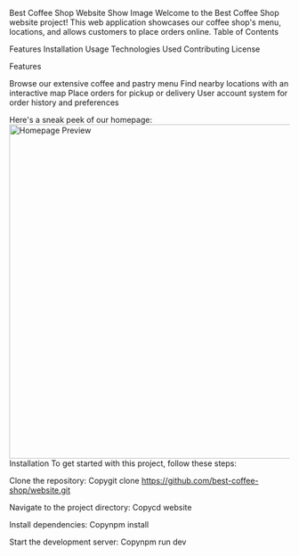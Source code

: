 Best Coffee Shop Website
Show Image
Welcome to the Best Coffee Shop website project! This web application showcases our coffee shop's menu, locations, and allows customers to place orders online.
Table of Contents

Features
Installation
Usage
Technologies Used
Contributing
License

Features

Browse our extensive coffee and pastry menu
Find nearby locations with an interactive map
Place orders for pickup or delivery
User account system for order history and preferences

Here's a sneak peek of our homepage:
<img src="https://example.com/homepage-preview.jpg" alt="Homepage Preview" width="600">
Installation
To get started with this project, follow these steps:

Clone the repository:
Copygit clone https://github.com/best-coffee-shop/website.git

Navigate to the project directory:
Copycd website

Install dependencies:
Copynpm install

Start the development server:
Copynpm run dev